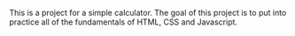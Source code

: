 This is a project for a simple calculator. The goal of this project is to put into practice all of the fundamentals of HTML, CSS and Javascript.
